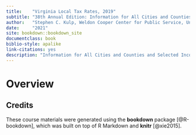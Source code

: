 ```yaml
--- 
title:    "Virginia Local Tax Rates, 2019"
subtitle: "38th Annual Edition: Information for All Cities and Counties and Selected Incorporated Towns"
author:   "Stephen C. Kulp, Weldon Cooper Center for Public Service, University of Virginia"
date:     "2021"
site: bookdown::bookdown_site
documentclass: book
biblio-style: apalike
link-citations: yes
description: "Information for All Cities and Counties and Selected Incorporated Towns"
---
```






# Overview



## Credits

These course materials were generated using the **bookdown** package [@R-bookdown], which was built on top of R Markdown and **knitr** [@xie2015].

